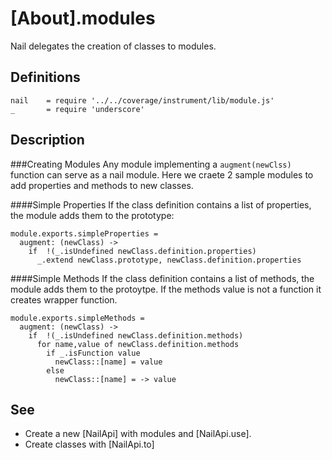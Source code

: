 [About].modules
===============
Nail delegates the creation of classes to modules.

Definitions
-----------

    nail    = require '../../coverage/instrument/lib/module.js'
    _       = require 'underscore'

Description
-----------

###Creating Modules
Any module implementing a `augment(newClss)` function can serve as a nail module.
Here we craete 2 sample modules to add properties and methods to new classes.
    
####Simple Properties
If the class definition contains a list of properties, the module adds them to 
the prototype:

    module.exports.simpleProperties =
      augment: (newClass) ->
        if  !(_.isUndefined newClass.definition.properties)
          _.extend newClass.prototype, newClass.definition.properties

####Simple Methods
If the class definition contains a list of methods, the module adds them to the 
protoytpe. If the methods value is not a function it creates wrapper function.
      
    module.exports.simpleMethods =
      augment: (newClass) ->
        if  !(_.isUndefined newClass.definition.methods)
          for name,value of newClass.definition.methods
            if _.isFunction value
              newClass::[name] = value
            else
              newClass::[name] = -> value

See
---

 - Create a new [NailApi] with modules and [NailApi.use].
 - Create classes with [NailApi.to]

       
